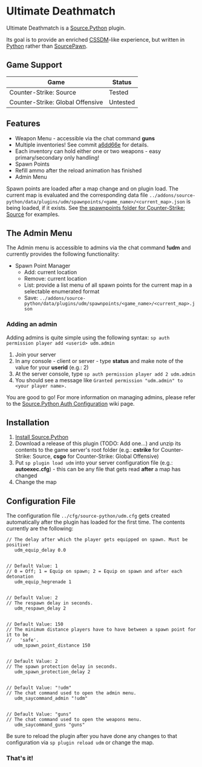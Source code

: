 # Ultimate Deathmatch
Ultimate Deathmatch is a [Source.Python](https://github.com/Source-Python-Dev-Team/Source.Python) plugin.

Its goal is to provide an enriched [CSSDM](http://www.bailopan.net/cssdm/)-like experience, but written in [Python](https://www.python.org/) rather than [SourcePawn](https://wiki.alliedmods.net/Introduction_to_SourcePawn).

## Game Support
| Game | Status |
| ---- | ------ |
| Counter-Strike: Source | Tested |
| Counter-Strike: Global Offensive | Untested |

## Features
* Weapon Menu - accessible via the chat command **guns**
* Multiple inventories! See commit [a6dd66e](https://github.com/backraw/udm/commit/a6dd66e61a463d5ddd6c50ad8b49581eb6aa2d86) for details.
* Each inventory can hold either one or two weapons - easy primary/secondary only handling!
* Spawn Points
* Refill ammo after the reload animation has finished
* Admin Menu

Spawn points are loaded after a map change and on plugin load. The current map is evaluated and the corresponding data file ```../addons/source-python/data/plugins/udm/spawnpoints/<game_name>/<current_map>.json``` is being loaded, if it exists.
See [the spawnpoints folder for Counter-Strike: Source](https://github.com/backraw/udm/tree/master/addons/source-python/data/plugins/udm/spawnpoints/cstrike) for examples.

## The Admin Menu
The Admin menu is accessible to admins via the chat command **!udm** and currently provides the following functionality:
* Spawn Point Manager
	* Add: current location
	* Remove: current location
	* List: provide a list menu of all spawn points for the current map in a selectable enumerated format
	* Save: ```../addons/source-python/data/plugins/udm/spawnpoints/<game_name>/<current_map>.json```

### Adding an admin
Adding admins is quite simple using the following syntax: ```sp auth permission player add <userid> udm.admin```

1. Join your server
2. In any console - client or server - type **status** and make note of the value for your **userid** (e.g.: 2)
3. At the server console, type ```sp auth permission player add 2 udm.admin```
4. You should see a message like ```Granted permission "udm.admin" to <your player name>.```

You are good to go! For more information on managing admins, please refer to the [Source.Python Auth Configuration](http://wiki.sourcepython.com/general/config-auth.html) wiki page.

## Installation
1. [Install Source.Python](http://wiki.sourcepython.com/general/installation.html)
2. Download a release of this plugin (TODO: Add one...) and unzip its contents to the game server's root folder (e.g.: **cstrike** for Counter-Strike: Source, **csgo** for Counter-Strike: Global Offensive)
3. Put ```sp plugin load udm``` into your server configuration file (e.g.: **autoexec.cfg**) - this can be any file that gets read **after** a map has changed
4. Change the map

## Configuration File
The configuration file ```../cfg/source-python/udm.cfg``` gets created automatically after the plugin has loaded for the first time. The contents currently are the following:
```// Default Value: 0.0
// The delay after which the player gets equipped on spawn. Must be positive!
   udm_equip_delay 0.0


// Default Value: 1
// 0 = Off; 1 = Equip on spawn; 2 = Equip on spawn and after each detonation
   udm_equip_hegrenade 1


// Default Value: 2
// The respawn delay in seconds.
   udm_respawn_delay 2


// Default Value: 150
// The minimum distance players have to have between a spawn point for it to be
//   'safe'.
   udm_spawn_point_distance 150


// Default Value: 2
// The spawn protection delay in seconds.
   udm_spawn_protection_delay 2


// Default Value: "!udm"
// The chat command used to open the admin menu.
   udm_saycommand_admin "!udm"


// Default Value: "guns"
// The chat command used to open the weapons menu.
   udm_saycommand_guns "guns"
```

Be sure to reload the plugin after you have done any changes to that configuration via ```sp plugin reload udm``` or change the map.

### That's it!

